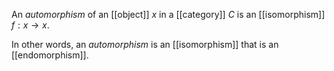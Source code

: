 An _automorphism_ of an [[object]] $x$ in a [[category]] $C$ is an [[isomorphism]] $f : x \to x$.

In other words, an _automorphism_ is an [[isomorphism]] that is an [[endomorphism]].